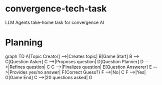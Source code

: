# convergence-tech-task
LLM Agents take-home task for convergence AI


# Planning

graph TD
    A[Topic Creator] -->|Creates topic| B[Game Start]
    B --> C[Question Asker]
    C -->|Proposes question| D[Question Planner]
    D -->|Refines question| C
    C -->|Finalizes question| E[Question Answerer]
    E -->|Provides yes/no answer| F{Correct Guess?}
    F -->|No| C
    F -->|Yes| G[Game End]
    C -->|20 questions asked| G
